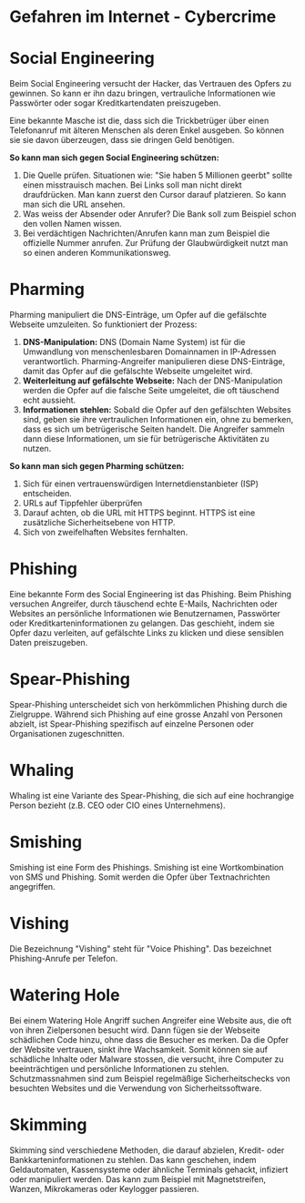 # Gefahren im Internet - Cybercrime

# Social Engineering
Beim Social Engineering versucht der Hacker, das Vertrauen des Opfers zu gewinnen. So kann er ihn dazu bringen, vertrauliche Informationen wie Passwörter oder sogar Kreditkartendaten preiszugeben.

Eine bekannte Masche ist die, dass sich die Trickbetrüger über einen Telefonanruf mit älteren Menschen als deren Enkel ausgeben. So können sie sie davon überzeugen, dass sie dringen Geld benötigen.

**So kann man sich gegen Social Engineering schützen:**
1. Die Quelle prüfen. Situationen wie: "Sie haben 5 Millionen geerbt" sollte einen misstrauisch machen. Bei Links soll man nicht direkt draufdrücken. Man kann zuerst den Cursor darauf platzieren. So kann man sich die URL ansehen.
2. Was weiss der Absender oder Anrufer? Die Bank soll zum Beispiel schon den vollen Namen wissen.
3. Bei verdächtigen Nachrichten/Anrufen kann man zum Beispiel die offizielle Nummer anrufen. Zur Prüfung der Glaubwürdigkeit nutzt man so einen anderen Kommunikationsweg.



# Pharming
Pharming manipuliert die DNS-Einträge, um Opfer auf die gefälschte Webseite umzuleiten. 
So funktioniert der Prozess:
1. **DNS-Manipulation:** DNS (Domain Name System) ist für die Umwandlung von menschenlesbaren Domainnamen in IP-Adressen verantwortlich. Pharming-Angreifer manipulieren diese DNS-Einträge, damit das Opfer auf die gefälschte Webseite umgeleitet wird.
2. **Weiterleitung auf gefälschte Webseite:** Nach der DNS-Manipulation werden die Opfer auf die falsche Seite umgeleitet, die oft täuschend echt aussieht. 
3. **Informationen stehlen:** Sobald die Opfer auf den gefälschten Websites sind, geben sie ihre vertraulichen Informationen ein, ohne zu bemerken, dass es sich um betrügerische Seiten handelt. Die Angreifer sammeln dann diese Informationen, um sie für betrügerische Aktivitäten zu nutzen.

**So kann man sich gegen Pharming schützen:**
1. Sich für einen vertrauenswürdigen Internetdienstanbieter (ISP) entscheiden.
2. URLs auf Tippfehler überprüfen
3. Darauf achten, ob die URL mit HTTPS beginnt. HTTPS ist eine zusätzliche Sicherheitsebene von HTTP.
4. Sich von zweifelhaften Websites fernhalten.


# Phishing
Eine bekannte Form des Social Engineering ist das Phishing. Beim Phishing versuchen Angreifer, durch täuschend echte E-Mails, Nachrichten oder Websites an persönliche Informationen wie Benutzernamen, Passwörter oder Kreditkarteninformationen zu gelangen. Das geschieht, indem sie Opfer dazu verleiten, auf gefälschte Links zu klicken und diese sensiblen Daten preiszugeben.

# Spear-Phishing
Spear-Phishing unterscheidet sich von herkömmlichen Phishing durch die Zielgruppe. Während sich Phishing auf eine grosse Anzahl von Personen abzielt, ist Spear-Phishing spezifisch auf einzelne Personen oder Organisationen zugeschnitten.

# Whaling
Whaling ist eine Variante des Spear-Phishing, die sich auf eine hochrangige Person bezieht (z.B. CEO oder CIO eines Unternehmens).

# Smishing
Smishing ist eine Form des Phishings. Smishing ist eine Wortkombination von SMS und Phishing. Somit werden die Opfer über Textnachrichten angegriffen.

# Vishing
Die Bezeichnung "Vishing" steht für "Voice Phishing". Das bezeichnet Phishing-Anrufe per Telefon.

# Watering Hole
Bei einem Watering Hole Angriff suchen Angreifer eine Website aus, die oft von ihren Zielpersonen besucht wird. Dann fügen sie der Webseite schädlichen Code hinzu, ohne dass die Besucher es merken. Da die Opfer der Website vertrauen, sinkt ihre Wachsamkeit. Somit können sie auf schädliche Inhalte oder Malware stossen, die versucht, ihre Computer zu beeinträchtigen und persönliche Informationen zu stehlen. 
Schutzmassnahmen sind zum Beispiel regelmäßige Sicherheitschecks von besuchten Websites und die Verwendung von Sicherheitssoftware.

# Skimming
Skimming sind verschiedene Methoden, die darauf abzielen, Kredit- oder Bankkarteninformationen zu stehlen. Das kann geschehen, indem Geldautomaten, Kassensysteme oder ähnliche Terminals gehackt, infiziert oder manipuliert werden. Das kann zum Beispiel mit Magnetstreifen, Wanzen, Mikrokameras oder Keylogger passieren.
